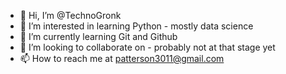 - 👋 Hi, I’m @TechnoGronk
- 👀 I’m interested in learning Python - mostly  data science 
- 🌱 I’m currently learning Git and Github  
- 💞️ I’m looking to collaborate on - probably not at that stage yet
- 📫 How to reach me at patterson3011@gmail.com

<!---
TechnoGronk/TechnoGronk is a ✨ special ✨ repository because its `README.md` (this file) appears on your GitHub profile.
You can click the Preview link to take a look at your changes.
--->

